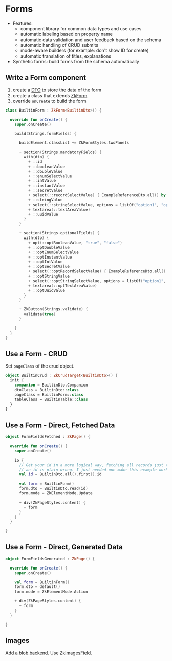 # Forms

* Features:
  * component library for common data types and use cases
  * automatic labeling based on property name
  * automatic data validation and user feedback based on the schema
  * automatic handling of CRUD submits
  * mode-aware builders (for example: don't show ID for create)
  * automatic translation of titles, explanations
* Synthetic forms: build forms from the schema automatically

## Write a Form component

1. create a [DTO](../../Data.md) to store the data of the form
1. create a class that extends [ZkForm](../../../../../core/src/jsMain/kotlin/zakadabar/stack/frontend/builtin/form/ZkForm.kt)
1. override `onCreate` to build the form

```kotlin
class BuiltinForm : ZkForm<BuiltinDto>() {

  override fun onCreate() {
    super.onCreate()

    build(Strings.formFields) {

      buildElement.classList += ZkFormStyles.twoPanels

      + section(Strings.mandatoryFields) {
        with(dto) {
          + ::id
          + ::booleanValue
          + ::doubleValue
          + ::enumSelectValue
          + ::intValue
          + ::instantValue
          + ::secretValue
          + select(::recordSelectValue) { ExampleReferenceDto.all().by { it.name } }
          + ::stringValue
          + select(::stringSelectValue, options = listOf("option1", "option2", "option3"))
          + textarea(::textAreaValue)
          + ::uuidValue
        }
      }

      + section(Strings.optionalFields) {
        with(dto) {
          + opt(::optBooleanValue, "true", "false")
          + ::optDoubleValue
          + ::optEnumSelectValue
          + ::optInstantValue
          + ::optIntValue
          + ::optSecretValue
          + select(::optRecordSelectValue) { ExampleReferenceDto.all().by { it.name } }
          + ::optStringValue
          + select(::optStringSelectValue, options = listOf("option1", "option2", "option3"))
          + textarea(::optTextAreaValue)
          + ::optUuidValue
        }
      }

      + ZkButton(Strings.validate) {
        validate(true)
      }

    }
  }
}
```

## Use a Form - CRUD

Set `pageClass` of the crud object.

```kotlin
object BuiltinCrud : ZkCrudTarget<BuiltinDto>() {
  init {
    companion = BuiltinDto.Companion
    dtoClass = BuiltinDto::class
    pageClass = BuiltinForm::class
    tableClass = BuiltinTable::class
  }
}
```

## Use a Form - Direct, Fetched Data

```kotlin
object FormFieldsFetched : ZkPage() {

  override fun onCreate() {
    super.onCreate()

    io {
      // Get your id in a more logical way, fetching all records just to get
      // an id is plain wrong. I just needed one make this example working.
      val id = BuiltinDto.all().first().id

      val form = BuiltinForm()
      form.dto = BuiltinDto.read(id)
      form.mode = ZkElementMode.Update

      + div(ZkPageStyles.content) {
        + form
      }
    }
  }

}
```

## Use a Form - Direct, Generated Data

```kotlin
object FormFieldsGenerated : ZkPage() {

  override fun onCreate() {
    super.onCreate()

    val form = BuiltinForm()
    form.dto = default()
    form.mode = ZkElementMode.Action

    + div(ZkPageStyles.content) {
      + form
    }
  }

}
```

## Images

[Add a blob backend](../../Data.md#Add-Blob-Support). Use [ZkImagesField](../../../../../core/src/jsMain/kotlin/zakadabar/stack/frontend/builtin/form/fields/ZkImagesField.kt).


